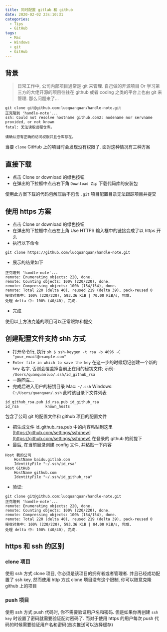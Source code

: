 ```yaml
---
title: 同时配置 gitlab 和 github
date: 2020-02-02 23s:10:31
categories:
  - Tips
  - GitHub
tags:
  - Mac
  - Windows
  - git
  - GitHub
---
```


## 背景

> 日常工作中, 公司内部项目通常是 git 来管理. 自己做的开源项目 Or 学习第三方的大佬开源的项目往往在 github 或者 coding 之类的平台上也由 git 来管理. 那么问题来了...

```shell
git clone git@github.com:luoquanquan/handle-note.git
正克隆到 'handle-note'...
ssh: Could not resolve hostname github.com2: nodename nor servname provided, or not known
fatal: 无法读取远程仓库。

请确认您有正确的访问权限并且仓库存在。
```

当要 `clone` GitHub 上的项目时会发现没有权限了. 面对这种情况有三种方案

## 直接下载

- 点击 Clone or download 的绿色按钮
- 在弹出的下拉框中点击右下角 `Download Zip` 下载代码库的安装包

使用此方案下载的代码包解压后不包含 `.git` 项目配置目录无法跟踪项目并提交

## 使用 https 方案

- 点击 Clone or download 的绿色按钮
- 在弹出的下拉框中点击左上角 Use HTTPS 输入框中的链接变成了以 https 开头
- 执行以下命令
```shell
git clone https://github.com/luoquanquan/handle-note.git
```
- 展示的结果如下
```shell
正克隆到 'handle-note'...
remote: Enumerating objects: 220, done.
remote: Counting objects: 100% (220/220), done.
remote: Compressing objects: 100% (154/154), done.
remote: Total 220 (delta 40), reused 219 (delta 39), pack-reused 0
接收对象中: 100% (220/220), 593.36 KiB | 70.00 KiB/s, 完成.
处理 delta 中: 100% (40/40), 完成.
```
- 完成

使用以上方法克隆的项目可以正常跟踪和提交

## 创建配置文件支持 shh 方式

- 打开命令行, 执行 `sh $ ssh-keygen -t rsa -b 4096 -C "your_email@example.com"`
- `Enter file in which to save the key` 在这一步的时候切记创建一个新的 key 名字, 否则会覆盖掉当前正在用的秘钥文件; 示例: `/Users/quanquanluo/.ssh/id_github_rsa`
- 一路回车...
- 完成后进入用户的秘钥目录 Mac: `~/.ssh` Windows: `C:/Users/quanquan/.ssh` 此时该目录下文件列表
```shell
id_github_rsa.pub id_rsa.pub id_github_rsa
id_rsa            known_hosts
```
包含了公司 git 的配置文件和 github 项目的配置文件
- 把生成文件 id_github_rsa.pub 中的内容粘贴到这里 [https://github.com/settings/ssh/new](https://github.com/settings/ssh/new) 在登录的 github 的前提下
- 最后, 在当前目录创建 config 文件, 并粘贴一下内容
```shell
Host 我的公司
    HostName baidu.gitlab.com
    IdentityFile "~/.ssh/id_rsa"
Host GitHub
    HostName github.com
    IdentityFile "~/.ssh/id_github_rsa"
```
- 验证:
```shell
git clone git@github.com:luoquanquan/handle-note.git
正克隆到 'handle-note'...
remote: Enumerating objects: 220, done.
remote: Counting objects: 100% (220/220), done.
remote: Compressing objects: 100% (154/154), done.
remote: Total 220 (delta 40), reused 219 (delta 39), pack-reused 0
接收对象中: 100% (220/220), 593.36 KiB | 84.00 KiB/s, 完成.
处理 delta 中: 100% (40/40), 完成.
```

## https 和 ssh 的区别

### clone 项目

使用 ssh 方式 clone 项目, 你必须是该项目的拥有者或者管理者. 并且已经成功配置了 ssh key, 然而使用 http 方式 clone 项目没有这个限制, 你可以随意克隆 github 上的项目

### push 项目

使用 ssh 方式 push 代码时, 你不需要验证用户名和密码. 但是如果你再创建 `ssh key` 时设置了密码就需要验证配对密码了. 而对于使用 https 的用户每次 push 代码的时候需要验证用户名和密码(首次推送可以选择缓存)
